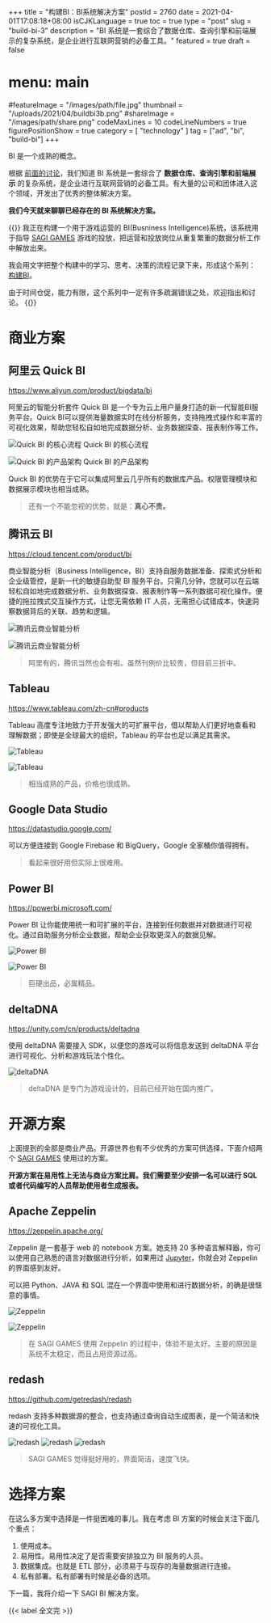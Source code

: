 +++
title = "构建BI：BI系统解决方案"
postid = 2760
date = 2021-04-01T17:08:18+08:00
isCJKLanguage = true
toc = true
type = "post"
slug = "build-bi-3"
description = "BI 系统是一套综合了数据仓库、查询引擎和前端展示的复杂系统，是企业进行互联网营销的必备工具。"
featured = true
draft = false
# menu: main
#featureImage = "/images/path/file.jpg"
thumbnail = "/uploads/2021/04/buildbi3b.png"
#shareImage = "/images/path/share.png"
codeMaxLines = 10
codeLineNumbers = true
figurePositionShow = true
category = [ "technology" ]
tag = ["ad", "bi", "build-bi"]
+++

BI 是一个成熟的概念。

根据 [前面的讨论](/tag/build-bi/)，我们知道 BI 系统是一套综合了 **数据仓库、查询引擎和前端展示** 的复杂系统，是企业进行互联网营销的必备工具。有大量的公司和团体进入这个领域，开发出了优秀的整体解决方案。

**我们今天就来聊聊已经存在的 BI 系统解决方案。**

<!--more-->

{{<alert>}}
我正在构建一个用于游戏运营的 BI(Busniness Intelligence)系统，该系统用于指导 [SAGI GAMES](/tag/sagiteam/) 游戏的投放，把运营和投放岗位从重复繁重的数据分析工作中解放出来。

我会用文字把整个构建中的学习、思考、决策的流程记录下来，形成这个系列： [构建BI](/tag/build-bi/)。

由于时间仓促，能力有限，这个系列中一定有许多疏漏错误之处，欢迎指出和讨论。
{{</alert>}}

# 商业方案

## 阿里云 Quick BI

https://www.aliyun.com/product/bigdata/bi

阿里云的智能分析套件 Quick BI 是一个专为云上用户量身打造的新一代智能BI服务平台。Quick BI可以提供海量数据实时在线分析服务，支持拖拽式操作和丰富的可视化效果，帮助您轻松自如地完成数据分析、业务数据探查、报表制作等工作。 

![Quick BI 的核心流程](/uploads/2021/04/buildbi3a.png)
Quick BI 的核心流程

![Quick BI 的产品架构](/uploads/2021/04/buildbi3b.png)
Quick BI 的产品架构

Quick BI 的优势在于它可以集成阿里云几乎所有的数据库产品。权限管理模块和数据展示模块也相当成熟。

> 还有一个不能忽视的优势，就是：**真心不贵。**

## 腾讯云 BI

https://cloud.tencent.com/product/bi

商业智能分析（Business Intelligence，BI）支持自服务数据准备、探索式分析和企业级管控，是新一代的敏捷自助型 BI 服务平台。只需几分钟，您就可以在云端轻松自如地完成数据分析、业务数据探查、报表制作等一系列数据可视化操作。便捷的拖拉拽式交互操作方式，让您无需依赖 IT 人员，无需担心试错成本，快速洞察数据背后的关联、趋势和逻辑。

![腾讯云商业智能分析](/uploads/2021/04/buildbi3c.png)

![腾讯云商业智能分析](/uploads/2021/04/buildbi3d.png)

> 阿里有的，腾讯当然也会有啦。虽然刊例价比较贵，但目前三折中。

## Tableau

https://www.tableau.com/zh-cn#products

Tableau 高度专注地致力于开发强大的可扩展平台，借以帮助人们更好地查看和理解数据；即使是全球最大的组织，Tableau 的平台也足以满足其需求。

![Tableau](/uploads/2021/04/buildbi3e.png)

![Tableau](/uploads/2021/04/buildbi3f.png)

> 相当成熟的产品，价格也很成熟。

## Google Data Studio

https://datastudio.google.com/

可以方便连接到 Google Firebase 和 BigQuery，Google 全家桶你值得拥有。

> 看起来很好用但实际上很难用。

## Power BI

https://powerbi.microsoft.com/

Power BI 让你能使用统一和可扩展的平台，连接到任何数据并对数据进行可视化。通过自助服务分析企业数据，帮助企业获取更深入的数据见解。

![Power BI](/uploads/2021/04/buildbi3g.png)

![Power BI](/uploads/2021/04/buildbi3h.png)

> 巨硬出品，必属精品。

## deltaDNA

https://unity.com/cn/products/deltadna

使用 deltaDNA 需要接入 SDK，以便您的游戏可以将信息发送到 deltaDNA 平台进行可视化、分析和游戏玩法个性化。

![deltaDNA](/uploads/2021/04/buildbi3i.png)

> deltaDNA 是专门为游戏设计的，目前已经开始在国内推广。

# 开源方案

上面提到的全部是商业产品。开源世界也有不少优秀的方案可供选择，下面介绍两个 [SAGI GAMES](https://blog.zengrong.net/tag/sagiteam/) 使用过的方案。

**开源方案在易用性上无法与商业方案比肩。我们需要至少安排一名可以进行 SQL 或者代码编写的人员帮助使用者生成报表。**

## Apache Zeppelin

https://zeppelin.apache.org/

Zeppelin 是一套基于 web 的 notebook 方案。她支持 20 多种语言解释器，你可以使用自己熟悉的语言对数据进行分析，如果用过 [Jupyter](https://jupyter.org/)，你就会对  Zeppelin 的界面感到友好。

可以把 Python、JAVA 和 SQL 混在一个界面中使用和进行数据分析，的确是很惬意的事情。

![Zeppelin](/uploads/2021/04/buildbi3j.png)

![Zeppelin](/uploads/2021/04/buildbi3k.png)

> 在 SAGI GAMES 使用 Zeppelin 的过程中，体验不是太好。主要的原因是系统不太稳定，而且占用资源过高。
 
## redash

https://github.com/getredash/redash

redash 支持多种数据源的整合，也支持通过查询自动生成图表，是一个简洁和快速的可视化工具。

![redash](/uploads/2021/04/buildbi3l.png)
![redash](/uploads/2021/04/buildbi3m.png)
![redash](/uploads/2021/04/buildbi3n.png)

> SAGI GAMES 觉得挺好用的，界面简洁，速度飞快。

# 选择方案

在这么多方案中选择是一件挺困难的事儿。我在考虑 BI 方案的时候会关注下面几个重点：

1. 使用成本。
2. 易用性。易用性决定了是否需要安排独立为 BI 服务的人员。
3. 数据集成。也就是 ETL 部分，必须易于与现存的海量数据进行连接。
4. 私有部署。私有部署有时候是必备的选项。

下一篇，我将介绍一下 SAGI BI 解决方案。

{{< label 全文完 >}}